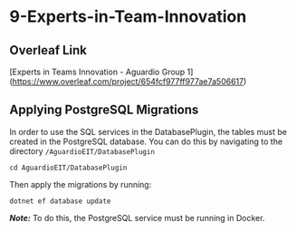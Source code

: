 # 9-Experts-in-Team-Innovation

## Overleaf Link
[Experts in Teams Innovation - Aguardio Group 1] (https://www.overleaf.com/project/654fcf977ff977ae7a506617)

## Applying PostgreSQL Migrations
In order to use the SQL services in the DatabasePlugin, the tables must be created in the PostgreSQL database.
You can do this by navigating to the directory `/AguardioEIT/DatabasePlugin`

```
cd AguardioEIT/DatabasePlugin
```

Then apply the migrations by running:
```
dotnet ef database update
```

**_Note:_** To do this, the PostgreSQL service must be running in Docker.
